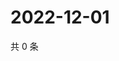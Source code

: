 # 2022-12-01

共 0 条

<!-- BEGIN WEIBO -->
<!-- 最后更新时间 Thu Dec 01 2022 17:15:28 GMT+0800 (China Standard Time) -->

<!-- END WEIBO -->
